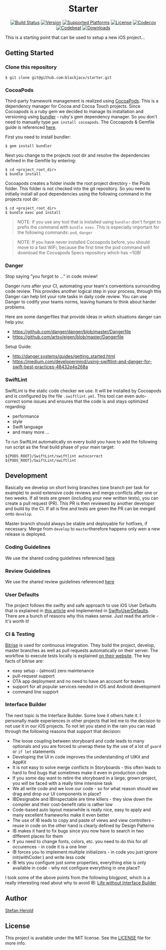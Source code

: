 <h1 align="center">Starter</h1>

<p align="center">
  <a href="https://travis-ci.org/Blackjacx/SHSearchBar"><img alt="Build Status" src="http://img.shields.io/travis/Blackjacx/SHSearchBar.svg?style=flat"/></a>
  <a href="http://cocoadocs.org/docsets/SHSearchBar"><img alt="Version" src="https://cocoapod-badges.herokuapp.com/v/SHSearchBar/badge.svg"/></a>
  <a href="http://cocoadocs.org/docsets/SHSearchBar/"><img alt="Supported Platforms" src="https://cocoapod-badges.herokuapp.com/p/SHSearchBar/badge.svg"/></a>
  <a href="http://cocoadocs.org/docsets/SHSearchBar/"><img alt="License" src="https://img.shields.io/cocoapods/l/SHSearchBar.svg?style=flat"/></a>
  <a href="https://codecov.io/gh/blackjacx/SHSearchBar"><img alt="Codecov" src="https://codecov.io/gh/blackjacx/SHSearchBar/branch/master/graph/badge.svg"/></a>
  <a href="https://codebeat.co/projects/github-com-blackjacx-shsearchbar"><img alt="Codebeat" src="https://codebeat.co/badges/44539071-5029-4379-9d33-99dd721915c8" /></a>
  <a href="http://cocoadocs.org/docsets/SHSearchBar/"><img alt="Downloads" src="https://img.shields.io/cocoapods/dt/SHSearchBar.svg?maxAge=3600&style=flat" /></a>
</p>
 
This is a starting point that can be used to setup a new iOS project...

## Getting Started

### Clone this repository

    $ git clone git@github.com:blackjacx/starter.git

### CocoaPods

Third-party framework management is realized using [CocoaPods](http://cocoapods.org). This is a dependency manager for Cocoa and Cocoa 
Touch projects. Since Cocoapods is a ruby gem we decided to manage its installation and versioning using [bundler](http://bundler.io) - 
ruby's gem dependency manager. So you don't need to manually type `gem install cocoapods`. The Cocoapods & Gemfile guide is referenced 
[here](https://guides.cocoapods.org/using/a-gemfile.html). 
 
 First you need to install bundler:

    $ gem install bundler

 Next you change to the projects root dir and resolve the dependencies defined in the Gemfile by entering:

    $ cd <project_root_dir>
    $ bundle install

 Cocoapods creates a folder inside the root project directory - the Pods folder. This folder is not checked into the git repository. 
 So you need to initially install all pod dependencies using the following command in the projects root dir:

    $ cd <project_root_dir>
    $ bundle exec pod install

 > NOTE: If you use any tool that is installed using `bundler` don't forget to prefix the command with `bundle exec`. This is especially 
 important for the following commands: `pod`, `danger`

 > NOTE: If you have never installed Cocoapods before, you should move to a fast WiFi, because the first time the pod command will 
 download the Cocoapods Specs repository which has ~1GB! 

### Danger
 
Stop saying "you forgot to …" in code review!

Danger runs after your CI, automating your team's conventions surrounding code review. This provides another logical step in your process, through this Danger can help lint your rote tasks in daily code review. You can use Danger to codify your teams norms, leaving humans to think about harder problems.

Here are some dangerfiles that provide ideas in which situations danger can help you:

- https://github.com/danger/danger/blob/master/Dangerfile
- https://github.com/artsy/eigen/blob/master/Dangerfile

Setup Guide:

- http://danger.systems/guides/getting_started.html
- https://medium.com/developermind/using-swiftlint-and-danger-for-swift-best-practices-48432e4e268a

### SwiftLint

SwiftLint is the static code checker we use. It will be installed by Cocoapods and is configured by the file `.swiftlint.yml`. This tool can even auto-correct some issues and ensures that the code is and stays optimized regarding:

- performance
- style
- Swift language
- and many more ...

To run SwiftLint automatically on every build you have to add the following run script as the final build phase of your main target:

```shell
${PODS_ROOT}/SwiftLint/swiftlint autocorrect
${PODS_ROOT}/SwiftLint/swiftlint
```

## Development
 
Basically we develop on short living branches (one branch per task for example) to avoid extensive code reviews and merge conflicts after one or two weeks. If all tests are green (including your new written tests), you can create a pull request (PR). This PR is then reviewed by another developer and build by the CI. If all is fine and tests are green the PR can be merged onto `develop`.

Master branch should always be stable and deployable for hotfixes, if necessary. Merge from `develop` to `master`therefore happens only wen a new release is deployed.

### Coding Guidelines
We use the shared coding guidelines referenced [here](https://gist.github.com/Blackjacx/9040bb9271a9e361bfca25515cff9e9b)

### Review Guidelines
We use the shared review guidelines referenced [here](https://gist.github.com/Blackjacx/ddb80b348724da0113ab2fdd142b38b7)

### User Defaults
 
 The project follows the swifty and safe approach to use iOS User Defaults that is explained in 
 [this article](http://radex.io/swift/nsuserdefaults/static/) and implemented in 
 [SwiftyUserDefaults](https://github.com/radex/SwiftyUserDefaults). 
 There are a bunch of reasons why this makes sense. Just read the article - it's worth it!

### CI & Testing
 
 [Bitrise](https://www.bitrise.io) is used for continuous integration. They build the project, develop, master branches as well as pull 
 requests automatically on their server. The workflow to execute tests locally is explained 
 [on their website](https://www.bitrise.io/cli). The key facts of bitrise are:
 
 * easy setup - (almost) zero maintenance
 * pull-request support
 * OTA app deployment and no need to have an account for testers
 * support for all popular services needed in iOS and Android development
 * command line support

### Interface Builder
 
 The next topic is the Interface Builder. Some love it others hate it. I personally made experiences in other projects that led me to the 
 decision to not use it in our iOS projects. To not let you stand in the rain you can read through the following reasons that 
 support that decision:
 
 * The loose coupling between storyboard and code leads to many optionals and you are forced to unwrap these by the use of a 
   lot of `guard` or `if let` statements 
 * Developing the UI in code improves the understanding of UIKit and AppKit
 * It is not easy to solve merge conflicts in Storyboards - this often leads to hard to find bugs that sometimes make it even in 
   production code
 * If you some day want to retire the storyboard in a large, grown project, you will be faced with a really time intensive task  
 * We all write code and we love our code - so for what reason should we drag and drop our UI components in place?
 * IBDesignable and IBInspectable are time killers - they slow down the compiler and their cost-benefit ratio is rather low 
 * Code-based auto layout meanwhile is really nice, easy to apply and many excellent frameworks make it even better  
 * The use of IB leads to copy and paste of views and view controllers - reuse in code on the other hand is clearly defined by 
   Design Patterns 
 * IB makes it hard to fix bugs since you now have to search in two different places for them
 * If you need to change fonts, colors, etc. you need to do this for *all* occurences - in code it is a one liner
 * IB forces you to implement multiple initializers - in code you just ignore init(withCoder:) and write less code
 * IB lets you configure just some properties, everything else is only available in code - why not configure everything in one place?
 
I took some of the above points from the following blogpost, which is a really interesting read about why to avoid IB: 
 [Life without Interface Builder](https://blog.zeplin.io/life-without-interface-builder-adbb009d2068#.shmcordh7)

## Author

<a href="mailto:stefan.herold@gmail.com">Stefan Herold</a>

## License

This project is available under the MIT license. See the [LICENSE](LICENSE) file for more info.
